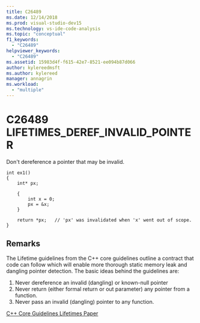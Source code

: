 ```yaml
---
title: C26489
ms.date: 12/14/2018
ms.prod: visual-studio-dev15
ms.technology: vs-ide-code-analysis
ms.topic: "conceptual"
f1_keywords:
  - "C26489"
helpviewer_keywords:
  - "C26489"
ms.assetid: 15983d4f-f615-42e7-8521-ee094b87d066
author: kylereedmsft
ms.author: kylereed
manager: annagrin
ms.workload:
  - "multiple"
---
```

# C26489 LIFETIMES_DEREF_INVALID_POINTER
Don't dereference a pointer that may be invalid.

```
int ex1()
{
    int* px;

    {
        int x = 0;
        px = &x;
    }

    return *px;   // 'px' was invalidated when 'x' went out of scope.
}
```

## Remarks
The Lifetime guidelines from the C++ core guidelines outline a contract that code can follow which will enable more thorough static memory leak and dangling pointer detection. The basic ideas behind the guidelines are:

1) Never dereference an invalid (dangling) or known-null pointer
2) Never return (either formal return or out parameter) any pointer from a function.
3) Never pass an invalid (dangling) pointer to any function.

[C++ Core Guidelines Lifetimes Paper](https://github.com/isocpp/CppCoreGuidelines/blob/master/docs/Lifetime.pdf)

